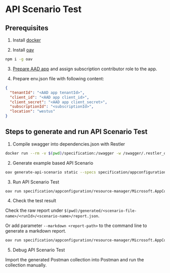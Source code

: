 # API Scenario Test

## Prerequisites

1. Install [docker](https://docs.docker.com/get-docker/)


2. Install [oav](https://www.npmjs.com/package/oav)

```bash
npm i -g oav
```

3. [Prepare AAD app](https://docs.microsoft.com/azure/active-directory/develop/howto-create-service-principal-portal) and assign subscription contributor role to the app.

4. Prepare env.json file with following content:

```json
{
  "tenantId": "<AAD app tenantId>",
  "client_id": "<AAD app client_id>",
  "client_secret": "<AAD app client_secret>",
  "subscriptionId": "<subscriptionId>",
  "location": "westus"
}
```

## Steps to generate and run API Scenario Test

1. Compile swagger into dependencies.json with Restler

```bash
docker run --rm -v $(pwd)/specification:/swagger -w /swagger/.restler_output mcr.microsoft.com/restlerfuzzer/restler dotnet /RESTler/restler/Restler.dll compile --api_spec /swagger/appconfiguration/resource-manager/Microsoft.AppConfiguration/stable/2022-05-01/appconfiguration.json
```

2. Generate example based API Scenario

```bash
oav generate-api-scenario static --specs specification/appconfiguration/resource-manager/Microsoft.AppConfiguration/stable/2022-05-01/appconfiguration.json --dependency specification/.restler_output/Compile/dependencies.json -o specification/appconfiguration/resource-manager/Microsoft.AppConfiguration/stable/2022-05-01/scenarios --useExample
```

3. Run API Scenario Test

```bash
oav run specification/appconfiguration/resource-manager/Microsoft.AppConfiguration/stable/2022-05-01/scenarios/basic.yaml --tag=package-2022-05-01 -e ~/dogfooding/test-apiscenario/.env -l verbose
```

4. Check the test result

Check the raw report under `$(pwd)/generated/<scenario-file-name>/<runId>/<scenario-name>/report.json`.

Or add parameter `--markdown <report-path>` to the command line to generate a markdown report.
```bash
oav run specification/appconfiguration/resource-manager/Microsoft.AppConfiguration/stable/2022-05-01/scenarios/basic.yaml --tag=package-2022-05-01 -e ~/dogfooding/test-apiscenario/.env -l verbose --markdown $(pwd)/generated/report.md
```

5. Debug API Scenario Test

Import the generated Postman collection into Postman and run the collection manually.
